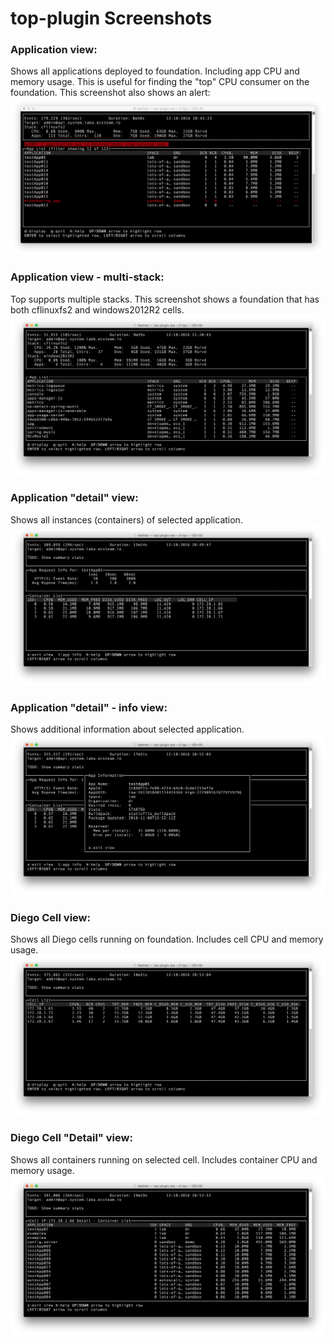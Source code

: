 # top-plugin Screenshots


### Application view:
Shows all applications deployed to foundation. Including app CPU and memory usage.
This is useful for finding the "top" CPU consumer on the foundation.  This screenshot 
also shows an alert:
![Screenshot](screenshot_appView2.png?raw=true)


### Application view - multi-stack:
Top supports multiple stacks.  This screenshot shows a foundation that has both cflinuxfs2 and windows2012R2 cells.
![Screenshot](screenshot_appViewMultiStack.png?raw=true)


### Application "detail" view:
Shows all instances (containers) of selected application.
![Screenshot](screenshot_appDetailView.png?raw=true)


### Application "detail" - info view:
Shows additional information about selected application.
![Screenshot](screenshot_appDetailViewAppInfo.png?raw=true)


### Diego Cell view:
Shows all Diego cells running on foundation. Includes cell CPU and memory usage.
![Screenshot](screenshot_cellView.png?raw=true)


### Diego Cell "Detail" view:
Shows all containers running on selected cell. Includes container CPU and memory usage.
![Screenshot](screenshot_cellDetailView.png?raw=true)

